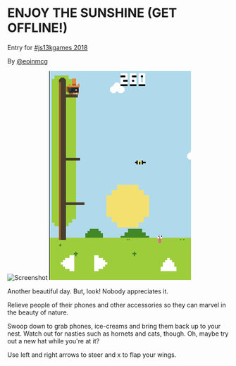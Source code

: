 # ENJOY THE SUNSHINE (GET OFFLINE!)

Entry for [#js13kgames 2018](https://js13kgames.com)

By [@eoinmcg](https://twitter.com/eoinmcg)

![Screenshot](https://github.com/eoinmcg/enjoythesunshine/raw/master/promo/banner1.png)
![Screenshot](https://github.com/eoinmcg/enjoythesunshine/raw/master/promo/video.gif)

Another beautiful day. But, look! Nobody appreciates it.

Relieve people of their phones and other accessories so they can marvel in the beauty of nature.

Swoop down to grab phones, ice-creams and bring them back up to your nest. Watch
out for nasties such as hornets and cats, though. Oh, maybe try out a new hat
while you're at it?

Use left and right arrows to steer and x to flap your wings.
